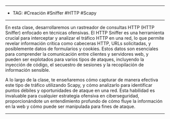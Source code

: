 
----
- TAG: #Creación #Sniffer #HTTP #Scapy 
----
En esta clase, desarrollaremos un rastreador de consultas HTTP (HTTP Sniffer) enfocado en técnicas ofensivas. El HTTP Sniffer es una herramienta crucial para interceptar y analizar el tráfico HTTP en una red, lo que permite revelar información crítica como cabeceras HTTP, URLs solicitadas, y posiblemente datos de formularios y cookies. Estos datos son esenciales para comprender la comunicación entre clientes y servidores web, y pueden ser explotados para varios tipos de ataques, incluyendo la inyección de código, el secuestro de sesiones y la recopilación de información sensible.

A lo largo de la clase, te enseñaremos cómo capturar de manera efectiva este tipo de tráfico utilizando Scapy, y cómo analizarlo para identificar puntos débiles y oportunidades de ataque en una red. Esta habilidad es invaluable para cualquier estrategia ofensiva en ciberseguridad, proporcionándote un entendimiento profundo de cómo fluye la información en la web y cómo puede ser manipulada para fines de ataque.

---
